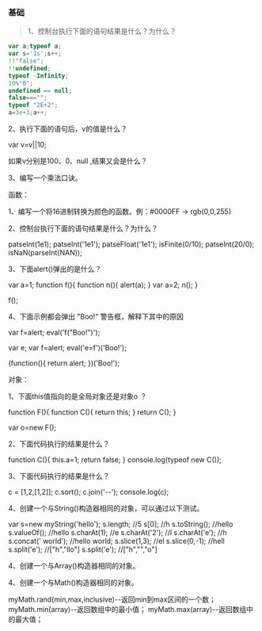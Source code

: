 ### 基础

> 1、控制台执行下面的语句结果是什么？为什么？

```js
var a;typeof a;
var s='1s';s++;
!!"false";
!!undefined;
typeof -Infinity;
10%"0";
undefined == null;
false==="";
typeof "2E+2";
a=3e+3;a++;
```


2、执行下面的语句后，v的值是什么？

var v=v||10;

如果v分别是100、0、null ,结果又会是什么？


3、编写一个乘法口诀。


函数：

1、编写一个将16进制转换为颜色的函数。例：#0000FF -> rgb(0,0,255)

2、控制台执行下面的语句结果是什么？为什么？

patseInt(1e1);
patseInt('1e1');
patseFloat('1e1');
isFinite(0/10);
patseInt(20/0);
isNaN(parseInt(NAN));

3、下面alert()弹出的是什么？

var a=1;
function f(){
	function n(){
		alert(a);
	}
	var a=2;
	n();
}

f();

4、下面示例都会弹出 "Boo!" 警告框，解释下其中的原因

var f=alert;
eval('f("Boo!")');

var e;
var f=alert;
eval('e=f')('Boo!');

(function(){
	return alert;
})('Boo!');


对象：

1、下面this值指向的是全局对象还是对象o ？

function F(){
	function C(){
		return this;
	}
	return C();
}

var o=new F();


2、下面代码执行的结果是什么？

function C(){
	this.a=1;
	return false;
}
console.log(typeof new C());

3、下面代码执行的结果是什么？

c = [1,2,[1,2]];
c.sort();
c.join('--');
console.log(c);

4、创建一个与String()构造器相同的对象，可以通过以下测试。

var s=new myString('hello');
s.length; //5
s[0]; //h
s.toString(); //hello
s.valueOf(); //hello
s.charAt(1); //e
s.charAt('2'); //l
s.charAt('e'); //h
s.concat(' world'); //hello world;
s.slice(1,3); //el
s.slice(0,-1); //hell
s.split('e'); //["h","llo"]
s.split('e'); //["h","","o"]


4、创建一个与Array()构造器相同的对象。


4、创建一个与Math()构造器相同的对象。

myMath.rand(min,max,inclusive)--返回min到max区间的一个数；
myMath.min(array)--返回数组中的最小值；
myMath.max(array)--返回数组中的最大值；




